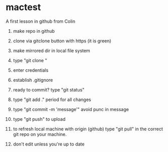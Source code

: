 # mactest
A first lesson in github from Colin

1) make repo in github
2) clone via gitclone button with https (it is green)
3) make mirrored dir in local file system
4) type "git clone <https from git button>"
5) enter credentials
6) establish .gitignore
7) ready to commit? type "git status"
8) type "git add ." period for all changes
9) type "git commit -m 'message'" avoid punc in message
10) type "git push" to upload

11) to refresh local machine with origin (github) type "git pull" in the correct git repo on your machine.

12) don't edit unless you're up to date
